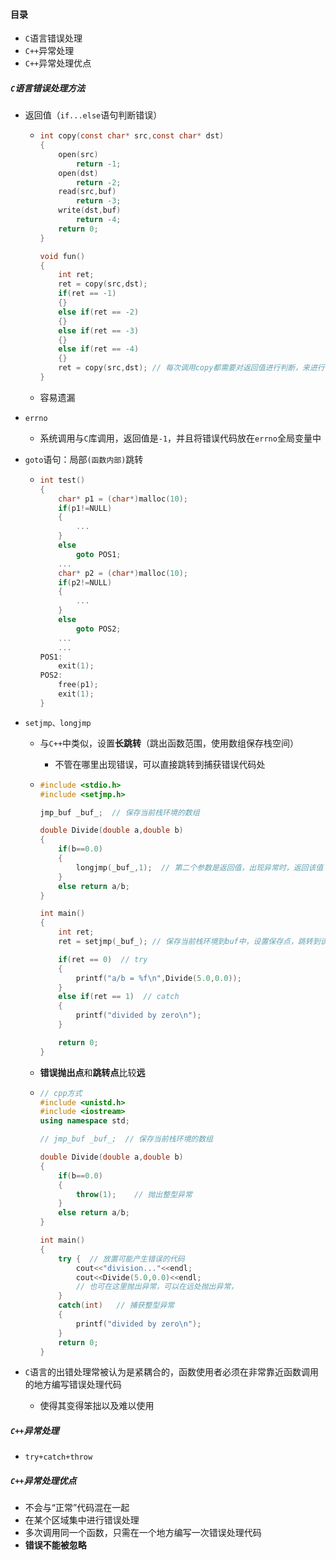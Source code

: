 #### 目录

* `C`语言错误处理
* `C++`异常处理
* `C++`异常处理优点

##### `C`语言错误处理方法

* 返回值（`if...else`语句判断错误）

  * ```c
    int copy(const char* src,const char* dst)
    {
        open(src)
            return -1;
        open(dst)
            return -2;
        read(src,buf)
            return -3;
        write(dst,buf)
            return -4;
        return 0;
    }
    
    void fun()
    {
        int ret;
        ret = copy(src,dst);
        if(ret == -1)
        {}
        else if(ret == -2)
        {}
        else if(ret == -3)
        {}
        else if(ret == -4)
        {}
        ret = copy(src,dst); // 每次调用copy都需要对返回值进行判断，来进行错误处理
    }
    ```

  * 容易遗漏

* `errno`

  * 系统调用与`C`库调用，返回值是`-1`，并且将错误代码放在`errno`全局变量中

* `goto`语句：局部`(函数内部)`跳转

  * ```c++
    int test()
    {
        char* p1 = (char*)malloc(10);
        if(p1!=NULL)
        {
            ...
        }
        else 
            goto POS1;
        ...
        char* p2 = (char*)malloc(10);
        if(p2!=NULL)
        {
            ...
        }
        else
            goto POS2;
        ...
        ...
    POS1:
        exit(1);
    POS2:
        free(p1);
        exit(1);
    }
    ```

* `setjmp、longjmp`

  * 与`C++`中类似，设置**长跳转**（跳出函数范围，使用数组保存栈空间）

    * 不管在哪里出现错误，可以直接跳转到捕获错误代码处

  * ```c++
    #include <stdio.h>
    #include <setjmp.h>
    
    jmp_buf _buf_;  // 保存当前栈环境的数组
    
    double Divide(double a,double b)
    {
        if(b==0.0)
        {
            longjmp(_buf_,1);  // 第二个参数是返回值，出现异常时，返回该值 异常抛出点
        } 
        else return a/b;
    }
    
    int main()
    {
        int ret;
        ret = setjmp(_buf_); // 保存当前栈环境到buf中，设置保存点，跳转到该处
    
        if(ret == 0)  // try
        {
            printf("a/b = %f\n",Divide(5.0,0.0));
        }
        else if(ret == 1)  // catch
        {
            printf("divided by zero\n");
        }
    
        return 0;
    }
    ```

  * **错误抛出点**和**跳转点**比较**远**

  * ```c++
    // cpp方式
    #include <unistd.h>
    #include <iostream>
    using namespace std;
    
    // jmp_buf _buf_;  // 保存当前栈环境的数组
    
    double Divide(double a,double b)
    {
        if(b==0.0)
        {
            throw(1);    // 抛出整型异常
        } 
        else return a/b;
    }
    
    int main()
    {
        try {  // 放置可能产生错误的代码
            cout<<"division..."<<endl;
            cout<<Divide(5.0,0.0)<<endl;
            // 也可在这里抛出异常，可以在远处抛出异常，
        }
        catch(int)   // 捕获整型异常
        {
            printf("divided by zero\n");
        }
        return 0;
    }
    ```

* `C`语言的出错处理常被认为是紧耦合的，函数使用者必须在非常靠近函数调用的地方编写错误处理代码

  * 使得其变得笨拙以及难以使用

##### `C++`异常处理

* `try+catch+throw`

##### `C++`异常处理优点

* 不会与“正常”代码混在一起
* 在某个区域集中进行错误处理
* 多次调用同一个函数，只需在一个地方编写一次错误处理代码
* **错误不能被忽略**